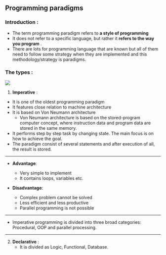 ## Programming paradigms 

### Introduction  :
- The term programming paradigm refers to **a style of programming**
- It does not refer to a specific language, but rather it **refers to the way you program** .
- There are lots for programming language that are known but all of them need to follow some strategy when they are implemented and this methodology/strategy is paradigms.

### The types :

<img src="https://media.geeksforgeeks.org/wp-content/uploads/1-344.png"/>

1. **Imperative** :
  - It is one of the oldest programming paradigm
  - It features close relation to machine architecture
  - It is based on Von Neumann architecture 
    - Von Neumann architecture is based on the stored-program computer concept, where instruction data and program data are stored in the same memory.
  - It performs step by step task by changing state. The main focus is on how to achieve the goal. 
  - The paradigm consist of several statements and after execution of all, the result is stored.


---
  - **Advantage**:
    
       - Very simple to implement
       - It contains loops, variables etc.
    
  - **Disadvantage**:
    
    - Complex problem cannot be solved
    - Less efficient and less productive
    - Parallel programming is not possible
---
  - Imperative programming is divided into three broad categories: Procedural, OOP and parallel processing.

----
2. **Declarative** :
   - It is divided as Logic, Functional, Database.

